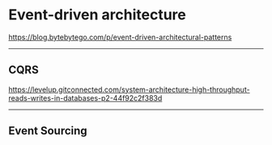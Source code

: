 # Event-driven architecture

https://blog.bytebytego.com/p/event-driven-architectural-patterns

---

## CQRS

https://levelup.gitconnected.com/system-architecture-high-throughput-reads-writes-in-databases-p2-44f92c2f383d

---

## Event Sourcing
